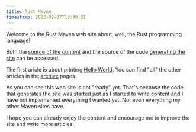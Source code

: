 ```yaml
---
title: Rust Maven
timestamp: 2023-08-27T13:30:01
---
```


Welcome to the Rust Maven web site about, well, the Rust programming language!

Both the [source of the content](https://github.com/szabgab/rust.code-maven.com/)
and the source of the code [generating the site](https://github.com/szabgab/code-maven.rs) can be accessed.

The first aricle is about printing [Hello World](/hello-world). You can find "all" the other articles in the [archive](/archive) pages.

As you can see this web site is not "ready" yet.
That's because the code that generates the site was started just as I started to write content and I have not implemented everything I wanted yet.
Not even everything my other Maven sites have.

I hope you can already enjoy the content and encourage me to improve the site and write more articles.


